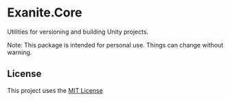 # Exanite.Core

Utilities for versioning and building Unity projects.

Note: This package is intended for personal use. Things can change without warning.

## License

This project uses the [MIT License](https://github.com/Exanite/Exanite.Core/blob/main/LICENSE.md)

